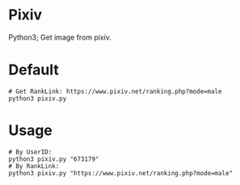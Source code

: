 # Pixiv
Python3; Get image from pixiv.    


# Default
```
# Get RankLink: https://www.pixiv.net/ranking.php?mode=male    
python3 pixiv.py    
```

# Usage
```
# By UserID:    
python3 pixiv.py "673179"    
# By RankLink:    
python3 pixiv.py "https://www.pixiv.net/ranking.php?mode=male"    
```

